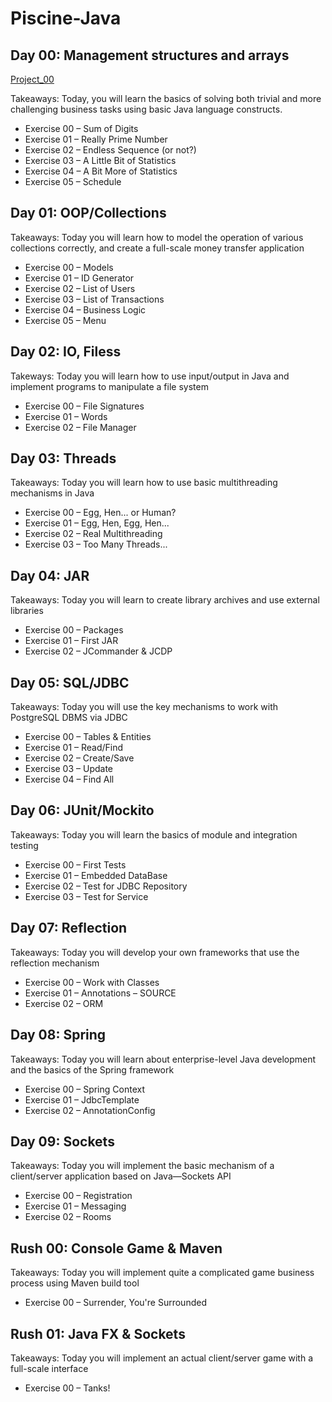 # Piscine-Java
<h2>Day 00: Management structures and arrays</h2>
<p><a href="https://github.com/RatmirW/Piscine-Java/tree/main/d00">Project_00</a></p>
<p>Takeaways: Today, you will learn the basics of solving both trivial and more challenging business tasks using basic Java language constructs.</p>
<ul>
  <li>Exercise 00 – Sum of Digits</li>
  <li>Exercise 01 – Really Prime Number</li>
  <li>Exercise 02 – Endless Sequence (or not?)</li>
  <li>Exercise 03 – A Little Bit of Statistics</li>
  <li>Exercise 04 – A Bit More of Statistics</li>
  <li>Exercise 05 – Schedule</li>
</ul>
<p></p>
<h2>Day 01: OOP/Collections</h2>
<p>Takeaways: Today you will learn how to model the operation of various collections correctly, and create a full-scale money transfer application</p>
<ul>
  <li>Exercise 00 – Models</li>
  <li>Exercise 01 – ID Generator</li>
  <li>Exercise 02 – List of Users</li>
  <li>Exercise 03 – List of Transactions</li>
  <li>Exercise 04 – Business Logic</li>
  <li>Exercise 05 – Menu</li>
</ul>
<p></p>
<h2>Day 02: IO, Filess</h2>
<p>Takeways: Today you will learn how to use input/output in Java and implement programs to manipulate a file system</p>
<ul>
  <li>Exercise 00 – File Signatures</li>
  <li>Exercise 01 – Words</li>
  <li>Exercise 02 – File Manager</li>
</ul>
<p></p>
<h2>Day 03: Threads</h2>
<p>Takeaways: Today you will learn how to use basic multithreading mechanisms in Java</p>
<ul>
  <li>Exercise 00 – Egg, Hen... or Human?</li>
  <li>Exercise 01 – Egg, Hen, Egg, Hen...</li>
  <li>Exercise 02 – Real Multithreading</li>
  <li>Exercise 03 – Too Many Threads...</li>
</ul>
<p></p>
<h2>Day 04: JAR</h2>
<p>Takeaways: Today you will learn to create library archives and use external libraries</p>
<ul>
  <li>Exercise 00 – Packages</li>
  <li>Exercise 01 – First JAR</li>
  <li>Exercise 02 – JCommander & JCDP</li>
</ul>
<p></p>
<h2>Day 05: SQL/JDBC</h2>
<p>Takeaways: Today you will use the key mechanisms to work with PostgreSQL DBMS via JDBC</p>
<ul>
  <li>Exercise 00 – Tables & Entities</li>
  <li>Exercise 01 – Read/Find</li>
  <li>Exercise 02 – Create/Save</li>
  <li>Exercise 03 – Update</li>
  <li>Exercise 04 – Find All</li>
</ul>
<p></p>
<h2>Day 06: JUnit/Mockito</h2>
<p>Takeaways: Today you will learn the basics of module and integration testing</p>
<ul>
  <li>Exercise 00 – First Tests</li>
  <li>Exercise 01 – Embedded DataBase</li>
  <li>Exercise 02 – Test for JDBC Repository</li>
  <li>Exercise 03 – Test for Service</li>
</ul>
<p></p>
<h2>Day 07: Reflection</h2>
<p>Takeaways: Today you will develop your own frameworks that use the reflection mechanism</p>
<ul>
  <li>Exercise 00 – Work with Classes</li>
  <li>Exercise 01 – Annotations – SOURCE</li>
  <li>Exercise 02 – ORM</li>
</ul>
<p></p>
<h2>Day 08: Spring</h2>
<p>Takeaways: Today you will learn about enterprise-level Java development and the basics of the Spring framework</p>
<ul>
  <li>Exercise 00 – Spring Context</li>
  <li>Exercise 01 – JdbcTemplate</li>
  <li>Exercise 02 – AnnotationConfig</li>
</ul>
<p></p>
<h2>Day 09: Sockets</h2>
<p>Takeaways: Today you will implement the basic mechanism of a client/server application based on Java—Sockets API</p>
<ul>
  <li>Exercise 00 – Registration</li>
  <li>Exercise 01 – Messaging</li>
  <li>Exercise 02 – Rooms</li>
</ul>
<p></p>
<h2>Rush 00: Console Game & Maven</h2>
<p>Takeaways: Today you will implement quite a complicated game business process using Maven build tool</p>
<ul>
  <li>Exercise 00 – Surrender, You're Surrounded</li>
</ul>
<p></p>
<h2>Rush 01: Java FX & Sockets</h2>
<p>Takeaways: Today you will implement an actual client/server game with a full-scale interface</p>
<ul>
  <li>Exercise 00 – Tanks!</li>
</ul>
<p></p>
